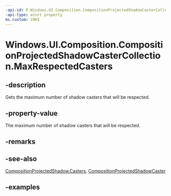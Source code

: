 ```yaml
---
-api-id: P:Windows.UI.Composition.CompositionProjectedShadowCasterCollection.MaxRespectedCasters
-api-type: winrt property
ms.custom: 19H1
---
```


<!-- Property syntax.
public int MaxRespectedCasters { get; }
-->

# Windows.UI.Composition.CompositionProjectedShadowCasterCollection.MaxRespectedCasters

## -description

Gets the maximum number of shadow casters that will be respected.



## -property-value

The maximum number of shadow casters that will be respected.

## -remarks

## -see-also

[CompositionProjectedShadow.Casters](compositionprojectedshadow_casters.md), [CompositionProjectedShadowCaster](compositionprojectedshadowcaster.md)

## -examples

